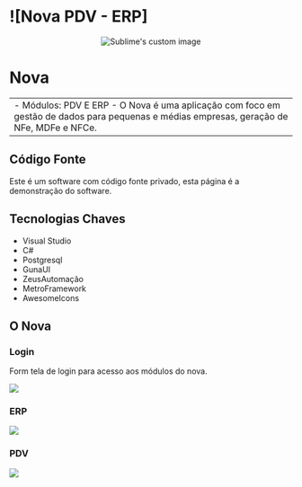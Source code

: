 # ![Nova PDV - ERP]
<p align="center">
  <img src="https://i.imgur.com/B9RMiVb.png" alt="Sublime's custom image"/>
</p>

# Nova
<table>
<tr>
<td>
- Módulos: PDV E ERP
- O Nova é uma aplicação com foco em gestão de dados para pequenas e médias empresas, geração de NFe, MDFe e NFCe. 
</td>
</tr>
</table>


## Código Fonte
Este é um software com código fonte privado, esta página é a demonstração do software.

## Tecnologias Chaves
- Visual Studio
- C#
- Postgresql
- GunaUI
- ZeusAutomação
- MetroFramework
- AwesomeIcons


## O Nova

### Login
Form tela de login para acesso aos módulos do nova.

![](https://i.imgur.com/vOzz1DI.png)

### ERP
![](https://i.imgur.com/M6vJawC.png)

### PDV
![](https://i.imgur.com/FQa8bmH.png)

